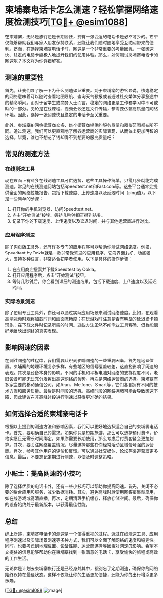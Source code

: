 # 柬埔寨电话卡怎么测速？轻松掌握网络速度检测技巧[[TG💪+ @esim1088](https://t.me/s/esim1088)]

在柬埔寨，无论是旅行还是长期居住，拥有一张合适的电话卡是必不可少的。它不仅能够帮助我们与家人朋友保持联系，还能让我们随时随地享受互联网带来的便利。然而，在选择柬埔寨电话卡时，网速是一个非常重要的考量因素。一张网速快、稳定的电话卡能极大地提升我们的使用体验。那么，如何测试柬埔寨电话卡的网速呢？本文将为你详细解答。

## 测速的重要性

首先，让我们来了解一下为什么测速如此重要。对于柬埔寨的游客来说，快速稳定的网络意味着可以随时查看地图导航、查询天气预报或者通过社交媒体分享旅途中的精彩瞬间。而对于留学生或商务人士而言，稳定的网络更是工作和学习中不可或缺的一部分。无论是在线课程、视频会议还是文件传输，都需要依赖高质量的网络环境。因此，选择一张网速快且稳定的电话卡至关重要。

此外，柬埔寨的网络运营商众多，每个运营商提供的服务质量和覆盖范围都有所不同。通过测速，我们可以更直观地了解各运营商的实际表现，从而做出更加明智的选择。毕竟，谁也不想花了钱却得不到想要的服务质量吧？

## 常见的测速方法

### 在线测速工具

现在市面上有许多在线测速工具可供选择，这些工具操作简单，只需几步就能完成测速。常见的在线测速网站包括Speedtest.net和Fast.com等。这些平台通常会提供全面的网络性能报告，包括下载速度、上传速度以及延迟时间（ping值）。以下是一些简单的步骤：

1. 打开你的手机浏览器，访问Speedtest.net。
2. 点击“开始测试”按钮，等待几秒钟即可得到结果。
3. 记录下你的下载速度、上传速度以及延迟时间，并与其他运营商进行对比。

### 应用程序测速

除了网页版工具外，还有许多专门的应用程序可以帮助你测试网络速度。例如，Speedtest by Ookla就是一款非常受欢迎的应用程序。它的界面友好，功能强大，支持多种语言，非常适合初学者使用。以下是具体的操作步骤：

1. 在应用商店搜索并下载Speedtest by Ookla。
2. 打开应用程序后，点击“开始测试”按钮。
3. 等待几秒钟后，你会看到详细的测速结果，包括下载速度、上传速度以及延迟时间。

### 实际场景测速

除了使用专业工具外，你还可以通过实际应用场景来测试网络速度。比如，在观看高清视频时观察加载时间和画面流畅度；在玩游戏时注意是否有明显的延迟或卡顿现象；在下载文件时记录所需的时间。这些方法虽然不如专业工具精确，但也能很好地反映出网络的真实表现。

## 影响网速的因素

在测试网速的过程中，我们需要认识到影响网速的一些重要因素。首先是地理位置。柬埔寨的地理环境复杂多样，有些地区的信号覆盖较差，这直接影响了网速的表现。其次是设备本身的影响。不同的手机和平板电脑对网络的支持程度不同，老旧设备可能无法充分发挥出高速网络的优势。再次是网络运营商的选择。柬埔寨有多家主要的移动通信公司，如Arun、Metfone、Smart等，它们各自拥有不同的技术方案和服务质量。最后是时间段的选择。高峰时段的网络拥堵可能会导致网速下降，因此建议在非高峰时段进行测速以获得更准确的结果。

## 如何选择合适的柬埔寨电话卡

根据以上提到的测速方法和影响因素，我们可以更好地选择适合自己的柬埔寨电话卡。首先，要明确自己的需求。如果你只是短期旅游，那么可以选择预付费卡，价格实惠且无需长时间绑定。如果你需要长期使用，那么考虑后付费套餐会更加划算。其次，要关注网络覆盖情况。尽量选择那些在你经常活动区域信号强的运营商。再次，参考其他用户的评价和反馈。可以通过社交媒体、论坛等渠道获取更多信息。最后，不要忘记定期进行测速，以便及时调整策略。

## 小贴士：提高网速的小技巧

除了选择优质的电话卡外，还有一些小技巧可以帮助你提高网速。首先，关闭不必要的后台应用和服务，减少数据消耗。其次，避免高峰时段使用网络密集型应用，如在线游戏或高清直播。再次，定期清理手机缓存，释放存储空间。最后，确保你的设备始终处于最新版本，以获得最佳性能。

## 总结

综上所述，柬埔寨电话卡的测速是一个值得重视的过程。通过在线测速工具、应用程序测速以及实际场景测速等多种方式，我们可以全面了解网络的速度和稳定性。同时，也要考虑到地理位置、设备性能、运营商选择等因素对网速的影响。希望本文提供的信息能够帮助你在柬埔寨找到一张满意的电话卡，享受愉快的旅程或高效的工作生活。

无论你是计划去柬埔寨旅行还是已经身处其中，都别忘了定期测速，确保你的网络始终保持在最佳状态。这样不仅能让你的生活更加便捷，还能为你的出行增添更多乐趣。

[[TG💪+ @esim1088](https://t.me/s/esim1088) ![Image](https://i.postimg.cc/4NQfJmqS/Snipaste-2025-05-13-00-14-12.png)]